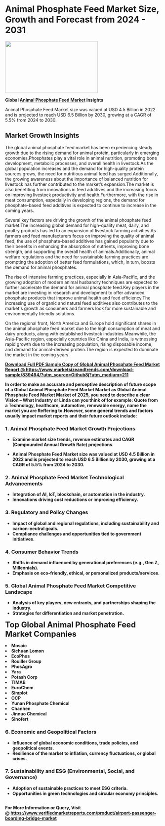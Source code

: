 <H1>Animal Phosphate Feed Market Size, Growth and Forecast from 2024 - 2031</H1><img class="aligncenter size-medium wp-image-584254" src="https://thirdeyenews.in/wp-content/uploads/2024/09/Global-Market-Research-300x168.jpeg" alt="" width="300" height="168" /><p><strong>Global&nbsp;<a href="https://www.marketsizeandtrends.com/download-sample/839494/?utm_source=Github8j?utm_medium=211">Animal Phosphate Feed Market</a> Insights</strong></p><p>Animal Phosphate Feed Market size was valued at USD 4.5 Billion in 2022 and is projected to reach USD 6.5 Billion by 2030, growing at a CAGR of 5.5% from 2024 to 2030.</p><p><h2>Market Growth Insights</h2> <p>The global animal phosphate feed market has been experiencing steady growth due to the rising demand for animal protein, particularly in emerging economies.Phosphates play a vital role in animal nutrition, promoting bone development, metabolic processes, and overall health in livestock.As the global population increases and the demand for high-quality protein sources grows, the need for nutritious animal feed has surged.Additionally, the growing awareness about the importance of balanced nutrition for livestock has further contributed to the market’s expansion.The market is also benefiting from innovations in feed additives and the increasing focus on improving livestock productivity and health.Furthermore, with the rise in meat consumption, especially in developing regions, the demand for phosphate-based feed additives is expected to continue to increase in the coming years.</p> <p><strong><a href="download-sample-link"></a></strong></p> <p>Several key factors are driving the growth of the animal phosphate feed market.The increasing global demand for high-quality meat, dairy, and poultry products has led to an expansion of livestock farming activities.As farmers and feed manufacturers focus on improving the quality of animal feed, the use of phosphate-based additives has gained popularity due to their benefits in enhancing the absorption of nutrients, improving bone strength, and supporting the overall health of animals.Additionally, animal welfare regulations and the need for sustainable farming practices are prompting the adoption of better feed formulations, which, in turn, boosts the demand for animal phosphates.</p> <p>The rise of intensive farming practices, especially in Asia-Pacific, and the growing adoption of modern animal husbandry techniques are expected to further accelerate the demand for animal phosphate feed.Key players in the market are investing in research and development to offer advanced phosphate products that improve animal health and feed efficiency.The increasing use of organic and natural feed additives also contributes to the market's growth as consumers and farmers look for more sustainable and environmentally friendly solutions.</p> <p>On the regional front, North America and Europe hold significant shares in the animal phosphate feed market due to the high consumption of meat and dairy products, along with established livestock industries.Meanwhile, the Asia-Pacific region, especially countries like China and India, is witnessing rapid growth due to the increasing population, rising disposable income, and demand for animal-derived protein.The region is expected to dominate the market in the coming years.</p> <p><strong><a href="get-more-link"></p><p><span class=""><strong>Download Full PDF Sample Copy of Global Animal Phosphate Feed Market Report</strong> @ <a href="https://www.marketsizeandtrends.com/download-sample/839494/?utm_source=Github8j?utm_medium=211" target="_blank">https://www.marketsizeandtrends.com/download-sample/839494/?utm_source=Github8j?utm_medium=211</a></span></p><p>In order to make an accurate and perceptive description of future scope of a Global&nbsp;Animal Phosphate Feed Market Market as Global&nbsp;Animal Phosphate Feed Market Market of 2025, you need to describe a clear Vision &ndash; What Industry or Linda can you think of for example: Quote from a Technology, healthcare, automotive, renewable energy, name the market you are Reffering to.However, some general trends and factors usually impact market reports and their future outlook include:</p><h3>1.&nbsp;<strong>Animal Phosphate Feed Market Growth Projections</strong></h3><ul><li>Examine market size trends, revenue estimates and CAGR (Compounded Annual Growth Rate) projections.</li><li><p>Animal Phosphate Feed Market size was valued at USD 4.5 Billion in 2022 and is projected to reach USD 6.5 Billion by 2030, growing at a CAGR of 5.5% from 2024 to 2030.</p></li></ul><h3>2.&nbsp;<strong>Animal Phosphate Feed Market Technological Advancements</strong></h3><ul><li>Integration of AI, IoT, blockchain, or automation in the industry.</li><li>Innovations driving cost reductions or improving efficiency.</li></ul><h3>3.&nbsp;<strong>Regulatory and Policy Changes</strong></h3><ul><li>Impact of global and regional regulations, including sustainability and carbon-neutral goals.</li><li>Compliance challenges and opportunities tied to government initiatives.</li></ul><h3>4.&nbsp;<strong>Consumer Behavior Trends</strong></h3><ul><li>Shifts in demand influenced by generational preferences (e.g., Gen Z, Millennials).</li><li>Emphasis on eco-friendly, ethical, or personalized products/services.</li></ul><h3>5.&nbsp;<strong>Global Animal Phosphate Feed Market Competitive Landscape</strong></h3><ul><li>Analysis of key players, new entrants, and partnerships shaping the industry.</li><li>Strategies for differentiation and market penetration.</li></ul><p data-pm-slice="1 1 []"><span style="color: inherit; font-family: inherit; font-size: 25px;">Top Global Animal Phosphate Feed Market Companies</span></p><div class="" data-test-id=""><p><li>Mosaic</li><li> Sichuan Lomon</li><li> EcoPhos</li><li> Rouiller Group</li><li> PhosAgro</li><li> Yara</li><li> Potash Corp</li><li> TIMAB</li><li> EuroChem</li><li> Simplot</li><li> OCP</li><li> Yunan Phosphate Chemical</li><li> Chanhen</li><li> Jinnuo Chemical</li><li> Sinofert</li></p></div><h3>6.&nbsp;<strong>Economic and Geopolitical Factors</strong></h3><ul><li>Influence of global economic conditions, trade policies, and geopolitical events.</li><li>Resilience of the market to inflation, currency fluctuations, or global crises.</li></ul><h3>7.&nbsp;<strong>Sustainability and ESG (Environmental, Social, and Governance)</strong></h3><ul><li>Adoption of sustainable practices to meet ESG criteria.</li><li>Opportunities in green technologies and circular economy principles.</li></ul><h2><strong style="font-size: 14px;">For More Information or Query, Visit @&nbsp;</strong><a style="background-color: #ffffff; font-size: 14px;" href="https://www.marketsizeandtrends.com/report/animal-phosphate-feed-market/" target="_blank">https://www.verifiedmarketreports.com/product/airport-passenger-boarding-bridge-market</a></h2>